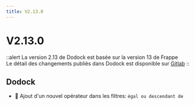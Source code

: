 ```yaml
---
title: V2.13.0
---
```


# V2.13.0

::alert
La version 2.13 de Dodock est basée sur la version 13 de Frappe  
Le détail des changements publiés dans Dodock est disponible sur [Gitlab](https://gitlab.com/dokos/dodock/-/releases)
::

## Dodock

- :rocket: Ajout d'un nouvel opérateur dans les filtres: `égal ou descendant de`
